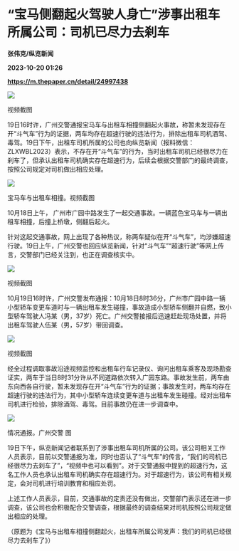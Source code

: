 # “宝马侧翻起火驾驶人身亡”涉事出租车所属公司：司机已尽力去刹车
**张伟克/纵览新闻**

**2023-10-20 01:26**

**https://m.thepaper.cn/detail/24997438**

![](https://imagecloud.thepaper.cn/thepaper/image/274/876/922.png)

视频截图

19日16时许，广州交警通报宝马车与出租车相撞侧翻起火事故，称暂未发现存在开“斗气车”行为的证据，两车均存在超速行驶的违法行为，排除出租车司机酒驾、毒驾。19日下午，出租车司机所属的公司也向纵览新闻（报料微信：ZLXWBL2023）表示，不存在开“斗气车”的行为，当时出租车司机已经很尽力在刹车了，但承认出租车司机确实存在超速行为，后续会根据交警部门的最终调查，按照公司规定对司机做出相应处理。

![](https://imagecloud.thepaper.cn/thepaper/image/274/876/902.jpg)

宝马车与出租车相撞。视频截图

10月18日上午， 广州市广园中路发生了一起交通事故。一辆蓝色宝马车与一辆出租车相撞，后撞上桥墩，侧翻后起火。

针对这起交通事故，网上出现了各种热议，称两车疑似在开“斗气车”，均涉嫌超速行驶。19日上午，广州交警也回应纵览新闻，针对“斗气车”“超速行驶”等网上传言，交警部门已经关注到，也正在调查核实中。

![](https://imagecloud.thepaper.cn/thepaper/image/274/876/921.png)

视频截图

10月19日16时许，广州交警发布通报：10月18日8时36分，广州市广园中路一辆小型轿车变更车道时与一辆出租车发生碰撞，事故造成小型轿车侧翻并自燃，致小型轿车驾驶人冯某（男，37岁）死亡。广州交警接报后迅速赶赴现场处置，并将出租车驾驶人伍某（男，57岁）带回调查。

![](https://imagecloud.thepaper.cn/thepaper/image/274/876/920.png)

视频截图

经全过程调取事故沿途视频监控和出租车行车记录仪、询问出租车乘客及现场勘查证实，两车于当日8时31分许从不同道路依次转入广园东路。事故发生前，两车由东向西各自行驶，暂未发现存在开“斗气车”行为的证据；事故发生时，两车均存在超速行驶的违法行为，其中小型轿车连续变更车道与出租车发生碰撞。经对出租车司机进行检验，排除酒驾、毒驾。目前事故仍在进一步调查中。

![](https://imagecloud.thepaper.cn/thepaper/image/274/876/903.jpg)

情况通报。广州交警 图

19日下午，纵览新闻记者联系到了涉事出租车司机所属的公司。该公司相关工作人员表示，目前以交警通报为准，同时也否认了“斗气车”的传言，“我们的司机已经很尽力去刹车了”，“视频中也可以看到”。对于交警通报中提到的超速行为，这名工作人员也承认出租车司机确实存在超速行为。对于超速行为，该公司有相关规定，会对司机进行培训教育和相应处罚。

上述工作人员表示，目前，交通事故的定责还没有做出，交警部门表示还在进一步调查，该公司也会积极配合交警调查，根据最终的调查结果对司机按照公司规定做出相应的处理。

（原题为《宝马与出租车相撞侧翻起火，出租车所属公司发声：我们的司机已经很尽力去刹车了》）